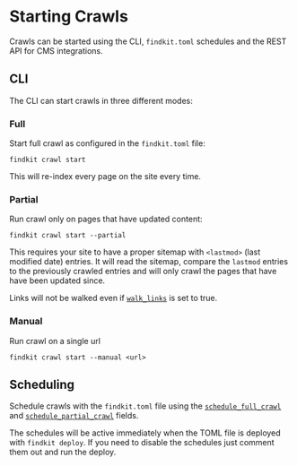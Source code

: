 # Starting Crawls

Crawls can be started using the CLI, `findkit.toml` schedules and the REST
API for CMS integrations.

## CLI

The CLI can start crawls in three different modes:

### Full

Start full crawl as configured in the `findkit.toml` file:

```
findkit crawl start
```

This will re-index every page on the site every time.

### Partial

Run crawl only on pages that have updated content:

```
findkit crawl start --partial
```

This requires your site to have a proper sitemap with `<lastmod>` (last modified
date) entries. It will read the sitemap, compare the `lastmod` entries to the
previously crawled entries and will only crawl the pages that have have been
updated since.

Links will not be walked even if
[`walk_links`](/crawler/toml/#walk_links) is set to true.

### Manual

Run crawl on a single url

```
findkit crawl start --manual <url>
```

## Scheduling

Schedule crawls with the `findkit.toml` file using the
[`schedule_full_crawl`](/crawler/toml/#schedule_full_crawl) and
[`schedule_partial_crawl`](/crawler/toml/#schedule_partial_crawl) fields.

The schedules will be active immediately when the TOML file
is deployed with `findkit deploy`. If you need to disable the
schedules just comment them out and run the deploy.
